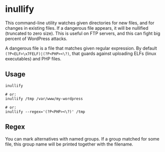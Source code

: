 # inullify

This command-line utility watches given directories for new files, and for changes in existing files. If a dangerous file appears, it will be nullified (truncated to zero size). This is useful on FTP servers, and this can fight big percent of WordPress attacks.

A dangerous file is a file that matches given regular expression. By default `(?P<ELF>\x7FELF)|(?P<PHP><\?)`, that guards against uploading ELFs (linux executables) and PHP files.

## Usage

```
inullify

# or:
inullify /tmp /var/www/my-wordpress

# or:
inullify --regex='(?P<PHP><\?)' /tmp
```

## Regex

You can mark alternatives with named groups. If a group matched for some file, this group name will be printed together with the filename.
